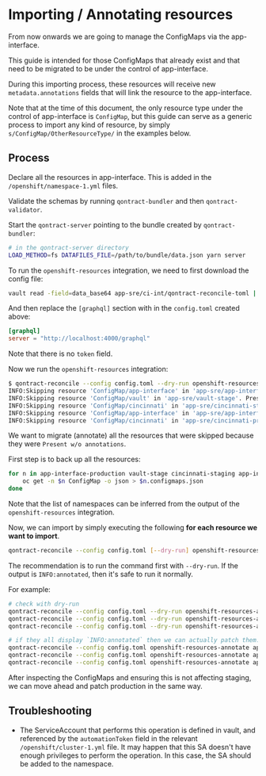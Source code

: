 # Importing / Annotating resources

From now onwards we are going to manage the ConfigMaps via the app-interface.

This guide is intended for those ConfigMaps that already exist and that need to be migrated to be under the control of app-interface.

During this importing process, these resources will receive new `metadata.annotations` fields that will link the resource to the app-interface.

Note that at the time of this document, the only resource type under the control of app-interface is `ConfigMap`, but this guide can serve as a generic process to import any kind of resource, by simply `s/ConfigMap/OtherResourceType/` in the examples below.

## Process

Declare all the resources in app-interface. This is added in the `/openshift/namespace-1.yml` files.

Validate the schemas by running `qontract-bundler` and then `qontract-validator`.

Start the `qontract-server` pointing to the bundle created by `qontract-bundler`:

```sh
# in the qontract-server directory
LOAD_METHOD=fs DATAFILES_FILE=/path/to/bundle/data.json yarn server
```

To run the `openshift-resources` integration, we need to first download the config file:

```sh
vault read -field=data_base64 app-sre/ci-int/qontract-reconcile-toml | base64 -d > config.toml
```

And then replace the `[graphql]` section with in the `config.toml` created above:

```toml
[graphql]
server = "http://localhost:4000/graphql"
```

Note that there is no `token` field.

Now we run the `openshift-resources` integration:

```sh
$ qontract-reconcile --config config.toml --dry-run openshift-resources
INFO:Skipping resource 'ConfigMap/app-interface' in 'app-sre/app-interface-production'. Present w/o annotations.
INFO:Skipping resource 'ConfigMap/vault' in 'app-sre/vault-stage'. Present w/o annotations.
INFO:Skipping resource 'ConfigMap/cincinnati' in 'app-sre/cincinnati-staging'. Present w/o annotations.
INFO:Skipping resource 'ConfigMap/app-interface' in 'app-sre/app-interface-staging'. Present w/o annotations.
INFO:Skipping resource 'ConfigMap/cincinnati' in 'app-sre/cincinnati-production'. Present w/o annotations.
```

We want to migrate (annotate) all the resources that were skipped because they were `Present w/o annotations`.

First step is to back up all the resources:

```sh
for n in app-interface-production vault-stage cincinnati-staging app-interface-staging cincinnati-production vault-prod; do
    oc get -n $n ConfigMap -o json > $n.configmaps.json
done
```

Note that the list of namespaces can be inferred from the output of the `openshift-resources` integration.

Now, we can import by simply executing the following **for each resource we want to import**.

```sh
qontract-reconcile --config config.toml [--dry-run] openshift-resources-annotate CLUSTER NAMESPACE RESOURCE_TYPE NAME
```

The recommendation is to run the command first with `--dry-run`. If the output is `INFO:annotated`, then it's safe to run it normally.

For example:

```sh
# check with dry-run
qontract-reconcile --config config.toml --dry-run openshift-resources-annotate app-sre app-interface-staging ConfigMap app-interface
qontract-reconcile --config config.toml --dry-run openshift-resources-annotate app-sre cincinnati-staging ConfigMap cincinnati
qontract-reconcile --config config.toml --dry-run openshift-resources-annotate app-sre vault-stage ConfigMap vault

# if they all display `INFO:annotated` then we can actually patch them.
qontract-reconcile --config config.toml openshift-resources-annotate app-sre app-interface-staging ConfigMap app-interface
qontract-reconcile --config config.toml openshift-resources-annotate app-sre cincinnati-staging ConfigMap cincinnati
qontract-reconcile --config config.toml openshift-resources-annotate app-sre vault-stage ConfigMap vault
```

After inspecting the ConfigMaps and ensuring this is not affecting staging, we can move ahead and patch production in the same way.

## Troubleshooting

- The ServiceAccount that performs this operation is defined in vault, and referenced by the `automationToken` field in the relevant `/openshift/cluster-1.yml` file. It may happen that this SA doesn't have enough privileges to perform the operation. In this case, the SA should be added to the namespace.
